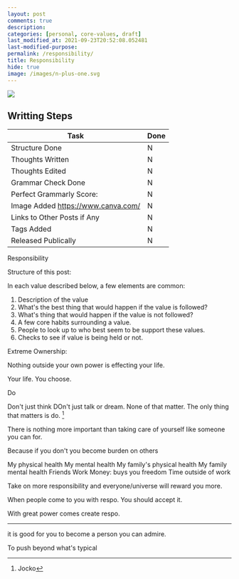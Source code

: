 ```yaml
---
layout: post
comments: true
description:
categories: [personal, core-values, draft]
last_modified_at: 2021-09-23T20:52:08.052481
last-modified-purpose:
permalink: /responsibility/
title: Responsibility
hide: true
image: /images/n-plus-one.svg
---
```

![](/images/switch-jobs.jpg)

## Writting Steps

| Task                        | Done |
|-----------------------------|------|
| Structure Done              | N    |
| Thoughts Written            | N    |
| Thoughts Edited             | N    |
| Grammar Check Done          | N    |
| Perfect Grammarly Score:    | N    |
| Image Added  https://www.canva.com/                | N    |
| Links to Other Posts if Any | N    |
| Tags Added                  | N    |
| Released Publically         | N    |

Responsibility


Structure of this post:

In each value described below, a few elements are common:
1. Description of the value
2. What's the best thing that would happen if the value is followed?
3. What's thing that would happen if the value is not followed?
4. A few core habits surrounding a value.
5. People to look up to who best seem to be support these values.
6. Checks to see if value is being held or not.



Extreme Ownership:

Nothing outside your own power is effecting your life.

Your life. You choose.

Do

Don't just think DOn't just talk or dream. None of that matter. The only thing that matters is do. [^1]

[^1]: Jocko


There is nothing more important than taking care of yourself like someone you can for.

Because if you don't you become burden on others


My physical health
My mental health
My family's physical health
My family mental health
Friends
Work
Money: buys you freedom
Time outside of work


Take on more responsibility and everyone/universe will reward you more.

When people come to you with respo. You should accept it.

With great power comes create respo.

----

it is good for you to become a person you can admire.

To push beyond what's typical